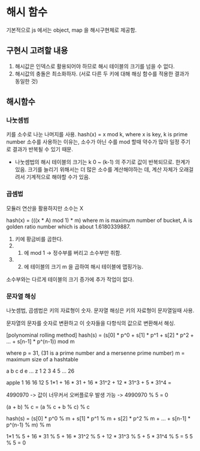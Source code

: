 # 해시 함수

기본적으로 js 에서는 object, map 을 해시구현체로 제공함.

## 구현시 고려할 내용

1. 해시값은 인덱스로 활용되어야 하므로 해시 테이블의 크기를 넘을 수 없다.
2. 해시값의 충돌은 최소화하자. (서로 다른 두 키에 대해 해싱 함수를 적용한 결과가 동일한 것)

## 해시함수 

### 나눗셈범

키를 소수로 나눈 나머지를 사용.
hash(x) = x mod k, where x is key, k is prime number
소수를 사용하는 이유는, 소수가 아닌 수를 mod 할때 약수가 많아 일정 주기로 결과가 반복될 수 있기 때문.

- 나눗셈법의 해시 테이블의 크기는 k
0 ~ (k-1) 의 주기로 값이 반복되므로. 한계가 있음.
크기를 늘리기 위해서는 더 많은 소수를 계산해야하는 데, 계산 자체가 오래걸려서 기계적으로 해야할 수가 있음. 

### 곱셈법

모듈러 연산을 활용하지만 소수는 X

hash(x) = (((x * A) mod 1) * m)
where m is maximum number of bucket, A is golden ratio number which is about 1.6180339887.
1. 키에 황금비를 곱한다.
2. 1. 에 mod 1 -> 정수부를 버리고 소수부만 취함.
3. 2. 에 테이블의 크기 m 을 곱하여 해시 테이블에 맵핑가능.

소수부와는 다르게 테이블의 크기 증가에 추가 작업이 없다.

### 문자열 해싱

나눗셈법, 곱셈법은 키의 자료형이 숫자.
문자열 해싱은 키의 자료형이 문자열일때 사용.

문자열의 문자를 숫자로 변환하고 이 숫자들을 다항식의 값으로 변환해서 해싱.

[polynominal rolling method]
hash(s) = (s[0] * p^0 + s[1] * p^1 + s[2] * p^2 + ... + s[n-1] * p^(n-1)) mod m

where
p = 31, (31 is a prime number and a mersenne prime number)
m = maximum size of a hashtable

a b c d e ... z
1 2 3 4 5 ... 26

apple
1 16 16 12 5
1*1 + 16 * 31 + 16 * 31^2 + 12 * 31^3 + 5 * 31^4 = 

4990970 -> 값이 너무커서 오버플로우 발생 가능 ->
4990970 % 5 = 0

(a + b) % c = (a % c + b % c) % c

hash(s) = (s[0] * p^0 % m + s[1] * p^1 % m + s[2] * p^2 % m + ... + s[n-1] * p^(n-1) % m) % m

1*1 % 5 + 16 * 31 % 5 + 16 * 31^2 % 5 + 12 * 31^3 % 5 + 5 * 31^4 % 5 = 5
5 % 5 = 0
